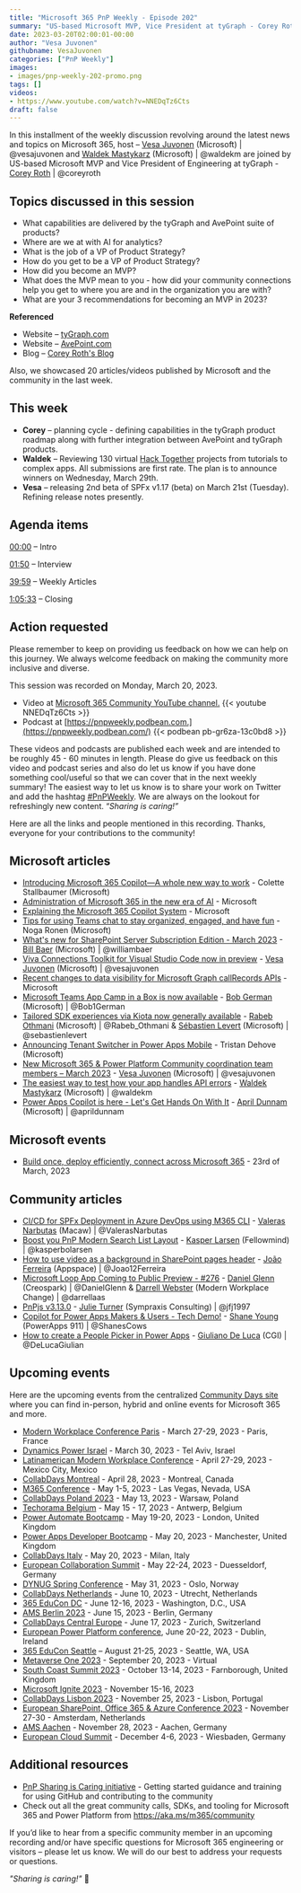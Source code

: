 ```yaml
---
title: "Microsoft 365 PnP Weekly - Episode 202"
summary: "US-based Microsoft MVP, Vice President at tyGraph - Corey Roth, joins Microsoft’s Vesa Juvonen and Waldek Mastykarz in a discussion around product strategy, AI for analytics, role of VP Product Strategy, on becoming and tips for becoming an MVP, plus 20 articles/videos."
date: 2023-03-20T02:00:01-00:00
author: "Vesa Juvonen"
githubname: VesaJuvonen
categories: ["PnP Weekly"]
images:
- images/pnp-weekly-202-promo.png
tags: []
videos:
- https://www.youtube.com/watch?v=NNEDqTz6Cts
draft: false
---
```

 
In this installment of the weekly discussion revolving around the latest news and topics on Microsoft 365, host – [Vesa Juvonen](http://twitter.com/vesajuvonen) (Microsoft) | @vesajuvonen and [Waldek Mastykarz](http://twitter.com/waldekm) (Microsoft) | @waldekm are joined by US-based Microsoft MVP and Vice President of Engineering at tyGraph - [Corey Roth](https://twitter.com/coreyroth) \| @coreyroth

## Topics discussed in this session

* What capabilities are delivered by the tyGraph and AvePoint suite of products?
* Where are we at with AI for analytics?
* What is the job of a VP of Product Strategy?
* How do you get to be a VP of Product Strategy?
* How did you become an MVP?
* What does the MVP mean to you - how did your community connections help you get to where you are and in the organization you are with?
* What are your 3 recommendations for becoming an MVP in 2023?

**Referenced**

* Website – [tyGraph.com](https://www.tygraph.com/)
* Website – [AvePoint.com](https://www.avepoint.com/)
* Blog – [Corey Roth's Blog](https://coreyroth.com/)

Also, we showcased 20 articles/videos published by Microsoft and the community in the last week.

## This week

* **Corey** – planning cycle - defining capabilities in the tyGraph product roadmap along with further integration between AvePoint and tyGraph products.
* **Waldek** – Reviewing 130 virtual [Hack Together](https://aka.ms/hack-together) projects from tutorials to complex apps. All submissions are first rate. The plan is to announce winners on Wednesday, March 29th.
* **Vesa** – releasing 2nd beta of SPFx v1.17 (beta) on March 21st (Tuesday). Refining release notes presently.

## Agenda items

[00:00](https://youtu.be/NNEDqTz6Cts?t=0) – Intro

[01:50](https://youtu.be/NNEDqTz6Cts?t=110) – Interview

[39:59](https://youtu.be/NNEDqTz6Cts?t=2399) – Weekly Articles

[1:05:33](https://youtu.be/NNEDqTz6Cts?t=3933) – Closing

## Action requested

Please remember to keep on providing us feedback on how we can help on this journey. We always welcome feedback on making the community more inclusive and diverse.

This session was recorded on Monday, March 20, 2023.

*   Video at [Microsoft 365 Community YouTube channel.](https://aka.ms/m365pnp-videos)
    {{< youtube NNEDqTz6Cts >}}
*   Podcast at [https://pnpweekly.podbean.com.](https://pnpweekly.podbean.com/) 
    {{< podbean pb-gr6za-13c0bd8 >}}   

These videos and podcasts are published each week and are intended to be roughly 45 - 60 minutes in length.  Please do give us feedback on this video and podcast series and also do let us know if you have done something cool/useful so that we can cover that in the next weekly summary! The easiest way to let us know is to share your work on Twitter and add the hashtag [#PnPWeekly](https://twitter.com/search?q=%23pnpweekly). We are always on the lookout for refreshingly new content. “_Sharing is caring!”_ 

Here are all the links and people mentioned in this recording. Thanks, everyone for your contributions to the community!

## Microsoft articles

* [Introducing Microsoft 365 Copilot—A whole new way to work](https://www.microsoft.com/microsoft-365/blog/2023/03/16/introducing-microsoft-365-copilot-a-whole-new-way-to-work/) - Colette Stallbaumer (Microsoft)
* [Administration of Microsoft 365 in the new era of AI](https://techcommunity.microsoft.com/t5/microsoft-365-blog/administration-of-microsoft-365-in-the-new-era-of-ai/ba-p/3767079) - Microsoft
* [Explaining the Microsoft 365 Copilot System](https://www.youtube.com/watch?v=8_lXSmlwk1s) - Microsoft
* [Tips for using Teams chat to stay organized, engaged, and have fun](https://techcommunity.microsoft.com/t5/microsoft-teams-blog/tips-for-using-teams-chat-to-stay-organized-engaged-and-have-fun/ba-p/3766735) - Noga Ronen (Microsoft)
* [What's new for SharePoint Server Subscription Edition - March 2023](https://techcommunity.microsoft.com/t5/microsoft-sharepoint-blog/what-s-new-for-sharepoint-server-subscription-edition-march-2023/ba-p/3768752) - [Bill Baer](https://twitter.com/williambaer) (Microsoft) | @williambaer
* [Viva Connections Toolkit for Visual Studio Code now in preview](https://devblogs.microsoft.com/microsoft365dev/preview-of-viva-connections-toolkit-for-vs-code/) - [Vesa Juvonen](https://twitter.com/vesajuvonen) (Microsoft) | @vesajuvonen
* [Recent changes to data visibility for Microsoft Graph callRecords APIs](https://devblogs.microsoft.com/microsoft365dev/recent-changes-to-data-visibility-for-microsoft-graph-callrecords-apis/) - Microsoft
* [Microsoft Teams App Camp in a Box is now available](https://devblogs.microsoft.com/microsoft365dev/microsoft-teams-app-camp-in-a-box-is-now-available/) - [Bob German](https://twitter.com/Bob1German) (Microsoft) | @Bob1German
* [Tailored SDK experiences via Kiota now generally available](https://devblogs.microsoft.com/microsoft365dev/tailored-sdk-experiences-via-kiota-now-generally-available/) - [Rabeb Othmani](https://twitter.com/Rabeb_Othmani) (Microsoft) | @Rabeb_Othmani & [Sébastien Levert](https://twitter.com/sebastienlevert) (Microsoft) | @sebastienlevert
* [Announcing Tenant Switcher in Power Apps Mobile](https://powerapps.microsoft.com/blog/switch-directories-in-power-apps-mobile/) - Tristan Dehove (Microsoft)
* [New Microsoft 365 & Power Platform Community coordination team members – March 2023](https://pnp.github.io/blog/post/new-community-team-members-march-2023/) - [Vesa Juvonen](https://twitter.com/vesajuvonen) (Microsoft) | @vesajuvonen 
* [The easiest way to test how your app handles API errors](https://blog.mastykarz.nl/easiest-way-test-app-handles-api-errors/) - [Waldek Mastykarz](https://twitter.com/waldekm) (Microsoft) | @waldekm
* [Power Apps Copilot is here - Let's Get Hands On With It](https://www.youtube.com/watch?v=FMEQT8NC-5I) - [April Dunnam](https://twitter.com/aprildunnam) (Microsoft) | @aprildunnam

## Microsoft events

* [Build once, deploy efficiently, connect across Microsoft 365](https://developer.microsoft.com/reactor/events/18556/) - 23rd of March, 2023

## Community articles

* [CI/CD for SPFx Deployment in Azure DevOps using M365 CLI](https://pnp.github.io/blog/post/ci-cd-spfx-deployment-azure-devops-m365-cli/) - [Valeras Narbutas](https://twitter.com/ValerasNarbutas) (Macaw) | @ValerasNarbutas
* [Boost you PnP Modern Search List Layout](https://ms365thinking.blogspot.com/2023/03/boost-you-pnp-modern-search-list-layout.html) - [Kasper Larsen](https://twitter.com/kasperbolarsen) (Fellowmind) | @kasperbolarsen
* [How to use video as a background in SharePoint pages header](https://sharepoint.handsontek.net/2023/03/15/use-video-background-sharepoint-pages-header/) - [João Ferreira](https://twitter.com/Joao12Ferreira) (Appspace) | @Joao12Ferreira
* [Microsoft Loop App Coming to Public Preview - #276](https://www.messagecentershow.com/e/teams-explicit-consent-for-meetings-275/) - [Daniel Glenn](https://twitter.com/DanielGlenn) (Creospark) | @DanielGlenn & [Darrell Webster](https://twitter.com/darrellaas) (Modern Workplace Change) | @darrellaas
* [PnPjs v3.13.0](https://twitter.com/m365pnpjs/status/1636742492392419329) - [Julie Turner](https://twitter.com/jfj1997) (Sympraxis Consulting) | @jfj1997
* [Copilot for Power Apps Makers & Users - Tech Demo!](https://www.youtube.com/watch?v=EKwR8ln2mC4) - [Shane Young](https://twitter.com/ShanesCows) (PowerApps 911) | @ShanesCows
* [How to create a People Picker in Power Apps](https://www.youtube.com/watch?v=jd4lIXOC65E) - [Giuliano De Luca](https://twitter.com/DeLucaGiulian) (CGI) | @DeLucaGiulian

## Upcoming events

Here are the upcoming events from the centralized [Community Days site](https://communitydays.org/events?when=upcoming) where you can find in-person, hybrid and online events for Microsoft 365 and more.

* [Modern Workplace Conference Paris](https://modern-workplace.pro/) - March 27-29, 2023 - Paris, France
* [Dynamics Power Israel](https://www.communitydays.org/event/2023-03-30/dynamics-power-israel) - March 30, 2023 - Tel Aviv, Israel
* [Latinamerican Modern Workplace Conference](https://www.communitydays.org/event/2023-04-27/get-cslatam-conference-2023) - April 27-29, 2023 - Mexico City, Mexico
* [CollabDays Montreal](https://www.collabdays.org/2023-montreal/) - April 28, 2023 - Montreal, Canada
* [M365 Conference](https://m365conf.com/#!/) - May 1-5, 2023 - Las Vegas, Nevada, USA
* [CollabDays Poland 2023](https://www.communitydays.org/event/2023-05-13/collabdays-poland-2023) - May 13, 2023 - Warsaw, Poland
* [Techorama Belgium](https://www.techorama.be/) - May 15 - 17, 2023 - Antwerp, Belgium
* [Power Automate Bootcamp](https://www.communitydays.org/event/2023-05-19/power-automate-bootcamp-2023) - May 19-20, 2023 - London, United Kingdom
* [Power Apps Developer Bootcamp](https://www.communitydays.org/event/2023-05-20/power-apps-developer-bootcamp) - May 20, 2023 - Manchester, United Kingdom
* [CollabDays Italy](https://www.collabdays.org/2023-italy/) - May 20, 2023 - Milan, Italy
* [European Collaboration Summit](https://www.collabsummit.eu/) - May 22-24, 2023 - Duesseldorf, Germany
* [DYNUG Spring Conference](https://www.communitydays.org/event/2023-05-31/dynug-spring-conference) - May 31, 2023 - Oslo, Norway
* [CollabDays Netherlands](https://www.communitydays.org/event/2023-06-10/collabdays-netherlands-2023) - June 10, 2023 - Utrecht, Netherlands
* [365 EduCon DC](https://365educon.com/DC/) - June 12-16, 2023 - Washington, D.C., USA
* [AMS Berlin 2023](https://www.communitydays.org/event/2023-06-15/amsberlin-2023) - June 15, 2023 - Berlin, Germany
* [CollabDays Central Europe](https://www.collabdays.org/2023-ce/) - June 17, 2023 - Zurich, Switzerland
* [European Power Platform conference](https://www.sharepointeurope.com/european-power-platform-conference/), June 20-22, 2023 - Dublin, Ireland
* [365 EduCon Seattle](https://365educon.com/Seattle/) – August 21-25, 2023 - Seattle, WA, USA
* [Metaverse One 2023](https://www.communitydays.org/event/2023-09-20/metaverse-one-2023) - September 20, 2023 - Virtual
* [South Coast Summit 2023](https://www.southcoastsummit.com/) - October 13-14, 2023 - Farnborough, United Kingdom
* [Microsoft Ignite 2023](https://ignite.microsoft.com/) - November 15-16, 2023
* [CollabDays Lisbon 2023](https://www.collabdays.org/2023-lisbon/) - November 25, 2023 - Lisbon, Portugal
* [European SharePoint, Office 365 & Azure Conference 2023](https://www.sharepointeurope.com/) - November 27-30 - Amsterdam, Netherlands
* [AMS Aachen](https://www.communitydays.org/event/2023-11-28/ams-aachen) - November 28, 2023 - Aachen, Germany
* [European Cloud Summit](https://www.cloudsummit.eu/) - December 4-6, 2023 - Wiesbaden, Germany

## Additional resources

* [PnP Sharing is Caring initiative](https://aka.ms/sharing-is-caring) - Getting started guidance and training for using GitHub and contributing to the community
* Check out all the great community calls, SDKs, and tooling for Microsoft 365 and Power Platform from <https://aka.ms/m365/community>

If you’d like to hear from a specific community member in an upcoming recording and/or have specific questions for Microsoft 365 engineering or visitors – please let us know. We will do our best to address your requests or questions.

_"Sharing is caring!"_ 🧡

